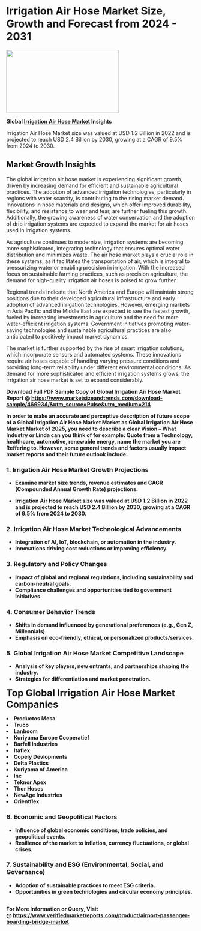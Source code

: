 <H1>Irrigation Air Hose Market Size, Growth and Forecast from 2024 - 2031</H1><img class="aligncenter size-medium wp-image-584254" src="https://thirdeyenews.in/wp-content/uploads/2024/09/Global-Market-Research-300x168.jpeg" alt="" width="300" height="168" /><p><strong>Global&nbsp;<a href="https://www.marketsizeandtrends.com/download-sample/466934/&amp;utm_source=Pulse&amp;utm_medium=214">Irrigation Air Hose Market</a> Insights</strong></p><p>Irrigation Air Hose Market size was valued at USD 1.2 Billion in 2022 and is projected to reach USD 2.4 Billion by 2030, growing at a CAGR of 9.5% from 2024 to 2030.</p><p><h2>Market Growth Insights</h2> <p>The global irrigation air hose market is experiencing significant growth, driven by increasing demand for efficient and sustainable agricultural practices. The adoption of advanced irrigation technologies, particularly in regions with water scarcity, is contributing to the rising market demand. Innovations in hose materials and designs, which offer improved durability, flexibility, and resistance to wear and tear, are further fueling this growth. Additionally, the growing awareness of water conservation and the adoption of drip irrigation systems are expected to expand the market for air hoses used in irrigation systems.</p> <p><strong></strong></p> <p>As agriculture continues to modernize, irrigation systems are becoming more sophisticated, integrating technology that ensures optimal water distribution and minimizes waste. The air hose market plays a crucial role in these systems, as it facilitates the transportation of air, which is integral to pressurizing water or enabling precision in irrigation. With the increased focus on sustainable farming practices, such as precision agriculture, the demand for high-quality irrigation air hoses is poised to grow further.</p> <p>Regional trends indicate that North America and Europe will maintain strong positions due to their developed agricultural infrastructure and early adoption of advanced irrigation technologies. However, emerging markets in Asia Pacific and the Middle East are expected to see the fastest growth, fueled by increasing investments in agriculture and the need for more water-efficient irrigation systems. Government initiatives promoting water-saving technologies and sustainable agricultural practices are also anticipated to positively impact market dynamics.</p> <p>The market is further supported by the rise of smart irrigation solutions, which incorporate sensors and automated systems. These innovations require air hoses capable of handling varying pressure conditions and providing long-term reliability under different environmental conditions. As demand for more sophisticated and efficient irrigation systems grows, the irrigation air hose market is set to expand considerably.</p> <p><strong></p><p><span class=""><strong>Download Full PDF Sample Copy of Global Irrigation Air Hose Market Report</strong> @ <a href="https://www.marketsizeandtrends.com/download-sample/466934/&amp;utm_source=Pulse&amp;utm_medium=214" target="_blank">https://www.marketsizeandtrends.com/download-sample/466934/&amp;utm_source=Pulse&amp;utm_medium=214</a></span></p><p>In order to make an accurate and perceptive description of future scope of a Global&nbsp;Irrigation Air Hose Market Market as Global&nbsp;Irrigation Air Hose Market Market of 2025, you need to describe a clear Vision &ndash; What Industry or Linda can you think of for example: Quote from a Technology, healthcare, automotive, renewable energy, name the market you are Reffering to. However, some general trends and factors usually impact market reports and their future outlook include:</p><h3>1.&nbsp;<strong>Irrigation Air Hose Market Growth Projections</strong></h3><ul><li>Examine market size trends, revenue estimates and CAGR (Compounded Annual Growth Rate) projections.</li><li><p>Irrigation Air Hose Market size was valued at USD 1.2 Billion in 2022 and is projected to reach USD 2.4 Billion by 2030, growing at a CAGR of 9.5% from 2024 to 2030.</p></li></ul><h3>2.&nbsp;<strong>Irrigation Air Hose Market Technological Advancements</strong></h3><ul><li>Integration of AI, IoT, blockchain, or automation in the industry.</li><li>Innovations driving cost reductions or improving efficiency.</li></ul><h3>3.&nbsp;<strong>Regulatory and Policy Changes</strong></h3><ul><li>Impact of global and regional regulations, including sustainability and carbon-neutral goals.</li><li>Compliance challenges and opportunities tied to government initiatives.</li></ul><h3>4.&nbsp;<strong>Consumer Behavior Trends</strong></h3><ul><li>Shifts in demand influenced by generational preferences (e.g., Gen Z, Millennials).</li><li>Emphasis on eco-friendly, ethical, or personalized products/services.</li></ul><h3>5.&nbsp;<strong>Global Irrigation Air Hose Market Competitive Landscape</strong></h3><ul><li>Analysis of key players, new entrants, and partnerships shaping the industry.</li><li>Strategies for differentiation and market penetration.</li></ul><p data-pm-slice="1 1 []"><span style="color: inherit; font-family: inherit; font-size: 25px;">Top Global Irrigation Air Hose Market Companies</span></p><div class="" data-test-id=""><p><li>Productos Mesa</li><li> Truco</li><li> Lanboom</li><li> Kuriyama Europe Cooperatief</li><li> Barfell Industries</li><li> Itaflex</li><li> Copely Devlopments</li><li> Delta Plastics</li><li> Kuriyama of America</li><li> Inc</li><li> Teknor Apex</li><li> Thor Hoses</li><li> NewAge Industries</li><li> Orientflex</li></p></div><h3>6.&nbsp;<strong>Economic and Geopolitical Factors</strong></h3><ul><li>Influence of global economic conditions, trade policies, and geopolitical events.</li><li>Resilience of the market to inflation, currency fluctuations, or global crises.</li></ul><h3>7.&nbsp;<strong>Sustainability and ESG (Environmental, Social, and Governance)</strong></h3><ul><li>Adoption of sustainable practices to meet ESG criteria.</li><li>Opportunities in green technologies and circular economy principles.</li></ul><h2><strong style="font-size: 14px;">For More Information or Query, Visit @&nbsp;</strong><a style="background-color: #ffffff; font-size: 14px;" href="https://www.marketsizeandtrends.com/report/irrigation-air-hose-market/" target="_blank">https://www.verifiedmarketreports.com/product/airport-passenger-boarding-bridge-market</a></h2>
